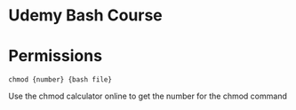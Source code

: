 Udemy Bash Course
============

# Permissions

```
chmod {number} {bash file}
```

Use the chmod calculator online to get the number for the chmod command
